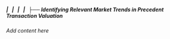 ##### |   |   |   |   ├── Identifying Relevant Market Trends in Precedent Transaction Valuation

*Add content here*